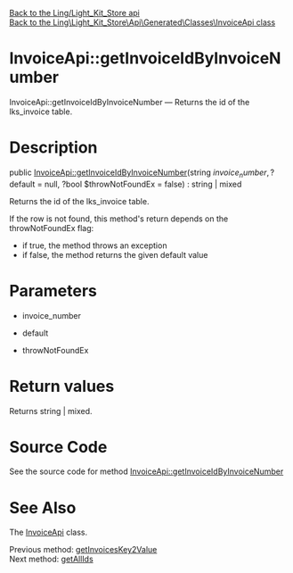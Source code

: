 [Back to the Ling/Light_Kit_Store api](https://github.com/lingtalfi/Light_Kit_Store/blob/master/doc/api/Ling/Light_Kit_Store.md)<br>
[Back to the Ling\Light_Kit_Store\Api\Generated\Classes\InvoiceApi class](https://github.com/lingtalfi/Light_Kit_Store/blob/master/doc/api/Ling/Light_Kit_Store/Api/Generated/Classes/InvoiceApi.md)


InvoiceApi::getInvoiceIdByInvoiceNumber
================



InvoiceApi::getInvoiceIdByInvoiceNumber — Returns the id of the lks_invoice table.




Description
================


public [InvoiceApi::getInvoiceIdByInvoiceNumber](https://github.com/lingtalfi/Light_Kit_Store/blob/master/doc/api/Ling/Light_Kit_Store/Api/Generated/Classes/InvoiceApi/getInvoiceIdByInvoiceNumber.md)(string $invoice_number, ?$default = null, ?bool $throwNotFoundEx = false) : string | mixed




Returns the id of the lks_invoice table.

If the row is not found, this method's return depends on the throwNotFoundEx flag:
- if true, the method throws an exception
- if false, the method returns the given default value




Parameters
================


- invoice_number

    

- default

    

- throwNotFoundEx

    


Return values
================

Returns string | mixed.








Source Code
===========
See the source code for method [InvoiceApi::getInvoiceIdByInvoiceNumber](https://github.com/lingtalfi/Light_Kit_Store/blob/master/Api/Generated/Classes/InvoiceApi.php#L260-L275)


See Also
================

The [InvoiceApi](https://github.com/lingtalfi/Light_Kit_Store/blob/master/doc/api/Ling/Light_Kit_Store/Api/Generated/Classes/InvoiceApi.md) class.

Previous method: [getInvoicesKey2Value](https://github.com/lingtalfi/Light_Kit_Store/blob/master/doc/api/Ling/Light_Kit_Store/Api/Generated/Classes/InvoiceApi/getInvoicesKey2Value.md)<br>Next method: [getAllIds](https://github.com/lingtalfi/Light_Kit_Store/blob/master/doc/api/Ling/Light_Kit_Store/Api/Generated/Classes/InvoiceApi/getAllIds.md)<br>


